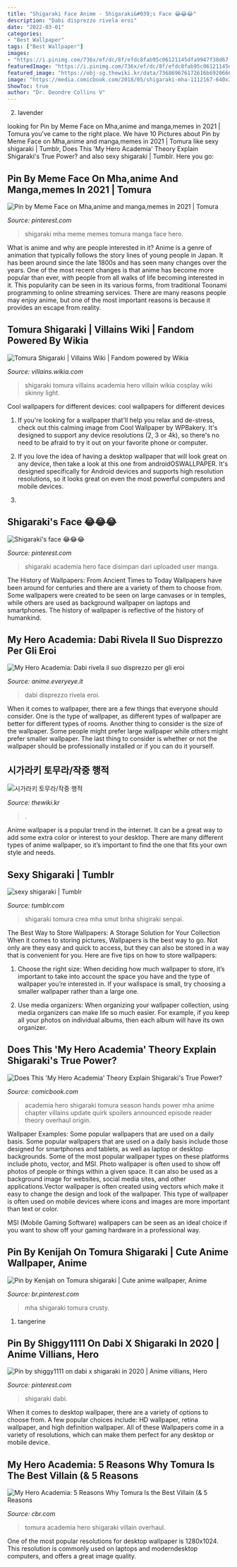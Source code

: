 ```yaml
---
title: "Shigaraki Face Anime - Shigaraki&#039;s Face 😂😂😂"
description: "Dabi disprezzo rivela eroi"
date: "2022-03-01"
categories:
- "Best Wallpaper"
tags: ["Best Wallpaper"]
images:
- "https://i.pinimg.com/736x/ef/dc/8f/efdc8fab95c06121145dfa9947f38d67.jpg"
featuredImage: "https://i.pinimg.com/736x/ef/dc/8f/efdc8fab95c06121145dfa9947f38d67.jpg"
featured_image: "https://obj-sg.thewiki.kr/data/736869676172616b6920666163652e6a7067.jpg"
image: "https://media.comicbook.com/2018/05/shigaraki-mha-1112167-640x320.jpeg"
ShowToc: true
author: "Dr. Deondre Collins V"
---
```



2. lavender 

	

		
looking for Pin by Meme Face on Mha,anime and manga,memes in 2021 | Tomura you've came to the right place. We have 10 Pictures about Pin by Meme Face on Mha,anime and manga,memes in 2021 | Tomura like sexy shigaraki | Tumblr, Does This &#039;My Hero Academia&#039; Theory Explain Shigaraki&#039;s True Power? and also sexy shigaraki | Tumblr. Here you go:
		
    
## Pin By Meme Face On Mha,anime And Manga,memes In 2021 | Tomura

<img loading=lazy src="https://i.pinimg.com/736x/be/77/97/be7797753bd23fc47bbbd489a698ff7c.jpg" onerror="this.onerror=null;this.src='https://tse2.mm.bing.net/th?id=OIP.i4CKBe65wfovQD0V6woWzAHaLq&amp;pid=15.1';" alt="Pin by Meme Face on Mha,anime and manga,memes in 2021 | Tomura">

_Source: pinterest.com_

>shigaraki mha meme memes tomura manga face hero. 

	

What is anime and why are people interested in it?
Anime is a genre of animation that typically follows the story lines of young people in Japan. It has been around since the late 1800s and has seen many changes over the years. One of the most recent changes is that anime has become more popular than ever, with people from all walks of life becoming interested in it. This popularity can be seen in its various forms, from traditional Toonami programming to online streaming services. There are many reasons people may enjoy anime, but one of the most important reasons is because it provides an escape from reality.

    
## Tomura Shigaraki | Villains Wiki | Fandom Powered By Wikia

<img loading=lazy src="http://vignette2.wikia.nocookie.net/villains/images/8/8d/Tomura_Shigaraki_Color.png/revision/latest?cb=20160514023634" onerror="this.onerror=null;this.src='https://tse4.mm.bing.net/th?id=OIP.5xZjDboiTSOH0mSm_I6HmAHaLC&amp;pid=15.1';" alt="Tomura Shigaraki | Villains Wiki | Fandom powered by Wikia">

_Source: villains.wikia.com_

>shigaraki tomura villains academia hero villain wikia cosplay wiki skinny light. 

	

Cool wallpapers for different devices:
cool wallpapers for different devices 

1. If you're looking for a wallpaper that'll help you relax and de-stress, check out this calming image from Cool Wallpaper by WPBakery. It's designed to support any device resolutions (2, 3 or 4k), so there's no need to be afraid to try it out on your favorite phone or computer.

2. If you love the idea of having a desktop wallpaper that will look great on any device, then take a look at this one from androidOSWALLPAPER. It's designed specifically for Android devices and supports high resolution resolutions, so it looks great on even the most powerful computers and mobile devices.

3.

    
## Shigaraki&#039;s Face 😂😂😂

<img loading=lazy src="https://i.pinimg.com/736x/fc/84/42/fc8442b23e89067a0edff0921a595baf.jpg" onerror="this.onerror=null;this.src='https://tse3.mm.bing.net/th?id=OIP.br4oerpjTmnN4THieYAIMAAAAA&amp;pid=15.1';" alt="Shigaraki&#039;s face 😂😂😂">

_Source: pinterest.com_

>shigaraki academia hero face disimpan dari uploaded user manga. 

	

The History of Wallpapers: From Ancient Times to Today
Wallpapers have been around for centuries and there are a variety of them to choose from. Some wallpapers were created to be seen on large canvases or in temples, while others are used as background wallpaper on laptops and smartphones. The history of wallpaper is reflective of the history of humankind.

    
## My Hero Academia: Dabi Rivela Il Suo Disprezzo Per Gli Eroi

<img loading=lazy src="https://images.everyeye.it/img-notizie/my-hero-academia-dabi-rivela-disprezzo-eroi-v3-447128.jpg" onerror="this.onerror=null;this.src='https://tse3.mm.bing.net/th?id=OIP.Zo0H60jzHStlxKoj_C3VFgHaEK&amp;pid=15.1';" alt="My Hero Academia: Dabi rivela il suo disprezzo per gli eroi">

_Source: anime.everyeye.it_

>dabi disprezzo rivela eroi. 

	

When it comes to wallpaper, there are a few things that everyone should consider. One is the type of wallpaper, as different types of wallpaper are better for different types of rooms. Another thing to consider is the size of the wallpaper. Some people might prefer large wallpaper while others might prefer smaller wallpaper. The last thing to consider is whether or not the wallpaper should be professionally installed or if you can do it yourself.

    
## 시가라키 토무라/작중 행적

<img loading=lazy src="https://obj-sg.thewiki.kr/data/736869676172616b6920666163652e6a7067.jpg" onerror="this.onerror=null;this.src='https://tse3.mm.bing.net/th?id=OIP.kCfhp164b33RrqBeK5L13wHaEK&amp;pid=15.1';" alt="시가라키 토무라/작중 행적">

_Source: thewiki.kr_

>. 

	

Anime wallpaper is a popular trend in the internet. It can be a great way to add some extra color or interest to your desktop. There are many different types of anime wallpaper, so it’s important to find the one that fits your own style and needs.

    
## Sexy Shigaraki | Tumblr

<img loading=lazy src="https://64.media.tumblr.com/834bb2e6f797d181033fa61dda259c76/9a9b83012c14bb2e-4d/s1280x1920/03ec07f2498578fced9033a3ef44a3e5dbfdf4f3.jpg" onerror="this.onerror=null;this.src='https://tse2.mm.bing.net/th?id=OIP.rHNoo29SRWM6_q4BUjQmqwHaEM&amp;pid=15.1';" alt="sexy shigaraki | Tumblr">

_Source: tumblr.com_

>shigaraki tomura crea mha smut bnha shigiraki senpai. 

	

The Best Way to Store Wallpapers: A Storage Solution for Your Collection
When it comes to storing pictures, Wallpapers is the best way to go. Not only are they easy and quick to access, but they can also be stored in a way that is convenient for you. Here are five tips on how to store wallpapers:
1) Choose the right size: When deciding how much wallpaper to store, it’s important to take into account the space you have and the type of wallpaper you’re interested in. If your wallspace is small, try choosing a smaller wallpaper rather than a large one.

2) Use media organizers: When organizing your wallpaper collection, using media organizers can make life so much easier. For example, if you keep all your photos on individual albums, then each album will have its own organizer.

    
## Does This &#039;My Hero Academia&#039; Theory Explain Shigaraki&#039;s True Power?

<img loading=lazy src="https://media.comicbook.com/2018/05/shigaraki-mha-1112167-640x320.jpeg" onerror="this.onerror=null;this.src='https://tse4.mm.bing.net/th?id=OIP.5j1J3wercfJrv_NZLRODHgHaDt&amp;pid=15.1';" alt="Does This &#039;My Hero Academia&#039; Theory Explain Shigaraki&#039;s True Power?">

_Source: comicbook.com_

>academia hero shigaraki tomura season hands power mha anime chapter villains update quirk spoilers announced episode reader theory overhaul origin. 

	

Wallpaper Examples: Some popular wallpapers that are used on a daily basis.
Some popular wallpapers that are used on a daily basis include those designed for smartphones and tablets, as well as laptop or desktop backgrounds. Some of the most popular wallpaper types on these platforms include photo, vector, and MSI. 
Photo wallpaper is often used to show off photos of people or things within a given space. It can also be used as a background image for websites, social media sites, and other applications.Vector wallpaper is often created using vectors which make it easy to change the design and look of the wallpaper. This type of wallpaper is often used on mobile devices where icons and images are more important than text or color. 

MSI (Mobile Gaming Software) wallpapers can be seen as an ideal choice if you want to show off your gaming hardware in a professional way.

    
## Pin By Kenijah On Tomura Shigaraki | Cute Anime Wallpaper, Anime

<img loading=lazy src="https://i.pinimg.com/736x/ef/dc/8f/efdc8fab95c06121145dfa9947f38d67.jpg" onerror="this.onerror=null;this.src='https://tse4.mm.bing.net/th?id=OIP.4XCkn8apcl3hNNg2eky8EgHaHa&amp;pid=15.1';" alt="Pin by Kenijah on Tomura shigaraki | Cute anime wallpaper, Anime">

_Source: br.pinterest.com_

>mha shigaraki tomura crusty. 

	

1. tangerine 

    
## Pin By Shiggy1111 On Dabi X Shigaraki In 2020 | Anime Villians, Hero

<img loading=lazy src="https://i.pinimg.com/736x/a2/aa/21/a2aa219b4029c1620e8df19278374bf2.jpg" onerror="this.onerror=null;this.src='https://tse4.mm.bing.net/th?id=OIP.ux9znRRS8168R1GDPYXsTQHaHv&amp;pid=15.1';" alt="Pin by shiggy1111 on dabi x shigaraki in 2020 | Anime villians, Hero">

_Source: pinterest.com_

>shigaraki dabi. 

	

When it comes to desktop wallpaper, there are a variety of options to choose from. A few popular choices include: HD wallpaper, retina wallpaper, and high definition wallpaper. All of these Wallpapers come in a variety of resolutions, which can make them perfect for any desktop or mobile device. 

    
## My Hero Academia: 5 Reasons Why Tomura Is The Best Villain (&amp; 5 Reasons

<img loading=lazy src="https://static2.cbrimages.com/wordpress/wp-content/uploads/2019/06/My-Hero-Academia-Tomura-Shigaraki.jpg" onerror="this.onerror=null;this.src='https://tse1.mm.bing.net/th?id=OIP.T8bkpCNOpOpMqKPSdimWkwHaDt&amp;pid=15.1';" alt="My Hero Academia: 5 Reasons Why Tomura Is the Best Villain (&amp; 5 Reasons">

_Source: cbr.com_

>tomura academia hero shigaraki villain overhaul. 

	

One of the most popular resolutions for desktop wallpaper is 1280x1024. This resolution is commonly used on laptops and moderndesktop computers, and offers a great image quality.

